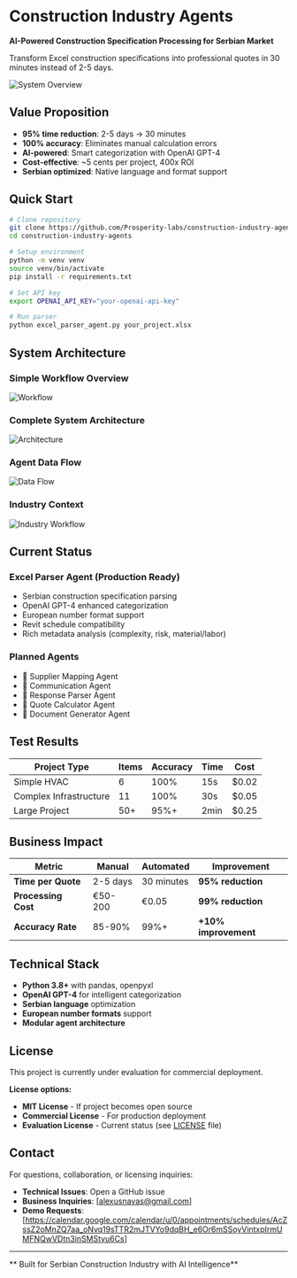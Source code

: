 # Construction Industry Agents

**AI-Powered Construction Specification Processing for Serbian Market**

Transform Excel construction specifications into professional quotes in 30 minutes instead of 2-5 days.

![System Overview](https://raw.githubusercontent.com/Prosperity-labs/construction-industry-agents/main/diagrams/simple-overview.svg)

## Value Proposition

- **95% time reduction**: 2-5 days -> 30 minutes
- **100% accuracy**: Eliminates manual calculation errors  
- **AI-powered**: Smart categorization with OpenAI GPT-4
- **Cost-effective**: ~5 cents per project, 400x ROI
- **Serbian optimized**: Native language and format support


## Quick Start

```bash
# Clone repository
git clone https://github.com/Prosperity-labs/construction-industry-agents.git
cd construction-industry-agents

# Setup environment
python -m venv venv
source venv/bin/activate
pip install -r requirements.txt

# Set API key
export OPENAI_API_KEY="your-openai-api-key"

# Run parser
python excel_parser_agent.py your_project.xlsx
```


## System Architecture

### Simple Workflow Overview
![Workflow](https://raw.githubusercontent.com/Prosperity-labs/construction-industry-agents/main/diagrams/simple-overview.svg)

### Complete System Architecture  
![Architecture](https://raw.githubusercontent.com/Prosperity-labs/construction-industry-agents/main/diagrams/complete-architecture.svg)

### Agent Data Flow
![Data Flow](https://raw.githubusercontent.com/Prosperity-labs/construction-industry-agents/main/diagrams/agent-workflow.svg)

### Industry Context
![Industry Workflow](https://raw.githubusercontent.com/Prosperity-labs/construction-industry-agents/main/diagrams/construction-workflow.svg)

## Current Status

### **Excel Parser Agent (Production Ready)**
- Serbian construction specification parsing
- OpenAI GPT-4 enhanced categorization
- European number format support
- Revit schedule compatibility
- Rich metadata analysis (complexity, risk, material/labor)

### **Planned Agents**
- 🔧 Supplier Mapping Agent
- 🔧 Communication Agent  
- 🔧 Response Parser Agent
- 🔧 Quote Calculator Agent
- 🔧 Document Generator Agent

## Test Results

| Project Type | Items | Accuracy | Time | Cost |
|--------------|-------|----------|------|------|
| Simple HVAC | 6 | 100% | 15s | $0.02 |
| Complex Infrastructure | 11 | 100% | 30s | $0.05 |
| Large Project | 50+ | 95%+ | 2min | $0.25 |

## Business Impact

| Metric | Manual | Automated | Improvement |
|--------|--------|-----------|-------------|
| **Time per Quote** | 2-5 days | 30 minutes | **95% reduction** |
| **Processing Cost** | €50-200 | €0.05 | **99% reduction** |
| **Accuracy Rate** | 85-90% | 99%+ | **+10% improvement** |

## Technical Stack

- **Python 3.8+** with pandas, openpyxl
- **OpenAI GPT-4** for intelligent categorization
- **Serbian language** optimization
- **European number formats** support
- **Modular agent architecture**

## License

This project is currently under evaluation for commercial deployment. 

**License options:**
- **MIT License** - If project becomes open source
- **Commercial License** - For production deployment
- **Evaluation License** - Current status (see [LICENSE](LICENSE) file)

## Contact

For questions, collaboration, or licensing inquiries:

- **Technical Issues**: Open a GitHub issue
- **Business Inquiries**: [alexusnavas@gmail.com]
- **Demo Requests**: [https://calendar.google.com/calendar/u/0/appointments/schedules/AcZssZ2oMnZQ7aa_oNvq19sTTR2mJTVYo9dqBH_e6Or6mSSoyVintxpIrmUMFNQwVDtn3inSMStvu6Cs]

---

** Built for Serbian Construction Industry with AI Intelligence**